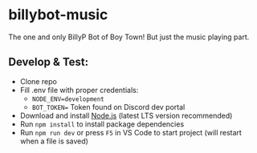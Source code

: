 # billybot-music

The one and only BillyP Bot of Boy Town! But just the music playing part.

## Develop & Test:

-   Clone repo
-   Fill .env file with proper credentials:
    -   `NODE_ENV=development`
    -   `BOT_TOKEN=` Token found on Discord dev portal
-   Download and install [Node.js](https://nodejs.org/en/download/) (latest LTS version recommended)
-   Run `npm install` to install package dependencies
-   Run `npm run dev` or press `F5` in VS Code to start project (will restart when a file is saved)
